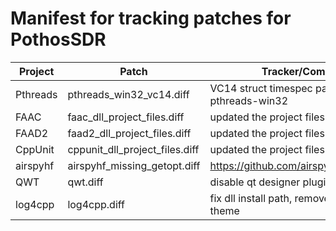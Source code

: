 # Manifest for tracking patches for PothosSDR

| Project       | Patch                                | Tracker/Comments                                      |
| ------------- | ------------------------------------ | ----------------------------------------------------- |
| Pthreads      | pthreads_win32_vc14.diff             | VC14 struct timespec patches for pthreads-win32       |
| FAAC          | faac_dll_project_files.diff          | updated the project files for faac                    |
| FAAD2         | faad2_dll_project_files.diff         | updated the project files for faad2                   |
| CppUnit       | cppunit_dll_project_files.diff       | updated the project files for cppunit                 |
| airspyhf      | airspyhf_missing_getopt.diff         | https://github.com/airspy/airspyhf/pull/28            |
| QWT           | qwt.diff                             | disable qt designer plugin                            |
| log4cpp       | log4cpp.diff                         | fix dll install path, remove repository theme         |
